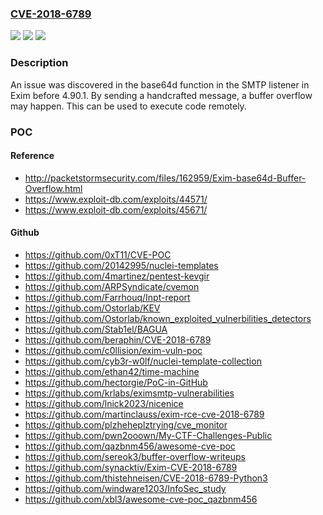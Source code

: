 ### [CVE-2018-6789](https://cve.mitre.org/cgi-bin/cvename.cgi?name=CVE-2018-6789)
![](https://img.shields.io/static/v1?label=Product&message=n%2Fa&color=blue)
![](https://img.shields.io/static/v1?label=Version&message=n%2Fa&color=blue)
![](https://img.shields.io/static/v1?label=Vulnerability&message=n%2Fa&color=brighgreen)

### Description

An issue was discovered in the base64d function in the SMTP listener in Exim before 4.90.1. By sending a handcrafted message, a buffer overflow may happen. This can be used to execute code remotely.

### POC

#### Reference
- http://packetstormsecurity.com/files/162959/Exim-base64d-Buffer-Overflow.html
- https://www.exploit-db.com/exploits/44571/
- https://www.exploit-db.com/exploits/45671/

#### Github
- https://github.com/0xT11/CVE-POC
- https://github.com/20142995/nuclei-templates
- https://github.com/4martinez/pentest-kevgir
- https://github.com/ARPSyndicate/cvemon
- https://github.com/Farrhouq/Inpt-report
- https://github.com/Ostorlab/KEV
- https://github.com/Ostorlab/known_exploited_vulnerbilities_detectors
- https://github.com/Stab1el/BAGUA
- https://github.com/beraphin/CVE-2018-6789
- https://github.com/c0llision/exim-vuln-poc
- https://github.com/cyb3r-w0lf/nuclei-template-collection
- https://github.com/ethan42/time-machine
- https://github.com/hectorgie/PoC-in-GitHub
- https://github.com/krlabs/eximsmtp-vulnerabilities
- https://github.com/lnick2023/nicenice
- https://github.com/martinclauss/exim-rce-cve-2018-6789
- https://github.com/plzheheplztrying/cve_monitor
- https://github.com/pwn2ooown/My-CTF-Challenges-Public
- https://github.com/qazbnm456/awesome-cve-poc
- https://github.com/sereok3/buffer-overflow-writeups
- https://github.com/synacktiv/Exim-CVE-2018-6789
- https://github.com/thistehneisen/CVE-2018-6789-Python3
- https://github.com/windware1203/InfoSec_study
- https://github.com/xbl3/awesome-cve-poc_qazbnm456

